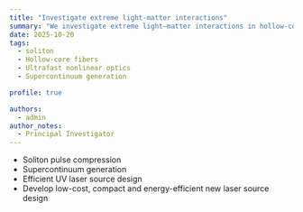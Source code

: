 ```yaml
---
title: "Investigate extreme light-matter interactions"
summary: "We investigate extreme light–matter interactions in hollow-core fibers, where intense laser fields interact with gases or plasmas confined within microscopic channels. Our research explores new regimes of nonlinear optics, and ultrafast light control, advancing the frontiers of photonics and attosecond science."
date: 2025-10-20
tags:
  - soliton
  - Hollow-core fibers
  - Ultrafast nonlinear optics
  - Supercontinuum generation

profile: true

authors:
  - admin
author_notes:
  - Principal Investigator
---
```


- Soliton pulse compression
- Supercontinuum generation
- Efficient UV laser source design
- Develop low-cost, compact and energy-efficient new laser source design

